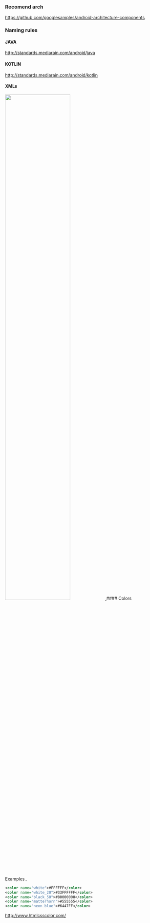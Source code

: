 ### Recomend arch
https://github.com/googlesamples/android-architecture-components

### Naming rules
#### JAVA
http://standards.mediarain.com/android/java
#### KOTLIN
http://standards.mediarain.com/android/kotlin
#### XMLs
<a href="https://jeroenmols.com/blog/2016/03/07/resourcenaming/">
<img src="https://jeroenmols.com/img/blog/resourcenaming/resourcenaming_cheatsheet.png" width="65%">
</a>
#### Colors

Examples.. 
```xml
<color name="white">#FFFFFF</color>
<color name="white_20">#33FFFFFF</color>
<color name="black_50">#80000000</color>
<color name="matterhorn">#555555</color>
<color name="neon_blue">#6447FF</color>
```
http://www.htmlcsscolor.com/
